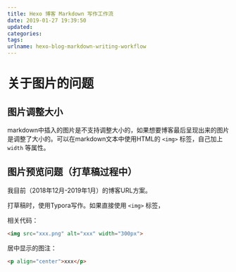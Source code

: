 ```yaml
---
title: Hexo 博客 Markdown 写作工作流
date: 2019-01-27 19:39:50
updated:
categories:
tags:
urlname: hexo-blog-markdown-writing-workflow
---
```


# 关于图片的问题

## 图片调整大小

markdown中插入的图片是不支持调整大小的，如果想要博客最后呈现出来的图片是调整了大小的。可以在markdown文本中使用HTML的 `<img>` 标签，自己加上 `width` 等属性。

## 图片预览问题（打草稿过程中）

我目前（2018年12月-2019年1月）的博客URL方案。

打草稿时，使用Typora写作。如果直接使用 `<img>` 标签，

相关代码：

```html
<img src="xxx.png" alt="xxx" width="300px">
```

居中显示的图注：

```html
<p align="center">xxx</p>
```

